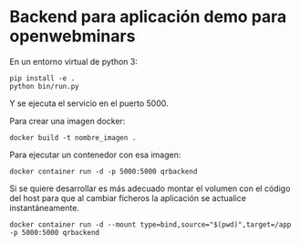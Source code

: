 # Backend para aplicación demo para openwebminars

En un entorno virtual de python 3:

    pip install -e .
    python bin/run.py

Y se ejecuta el servicio en el puerto 5000.

Para crear una imagen docker:

    docker build -t nombre_imagen .

Para ejecutar un contenedor con esa imagen:

    docker container run -d -p 5000:5000 qrbackend

Si se quiere desarrollar es más adecuado montar el volumen con el código del
host para que al cambiar ficheros la aplicación se actualice instantáneamente.

    docker container run -d --mount type=bind,source="$(pwd)",target=/app  -p 5000:5000 qrbackend
